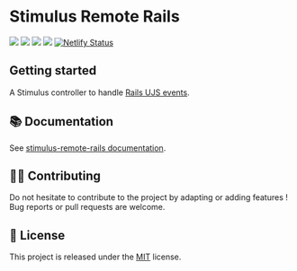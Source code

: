 # Stimulus Remote Rails

[![](https://img.shields.io/npm/dt/stimulus-remote-rails.svg)](https://www.npmjs.com/package/stimulus-remote-rails)
[![](https://img.shields.io/npm/v/stimulus-remote-rails.svg)](https://www.npmjs.com/package/stimulus-remote-rails)
[![](https://github.com/stimulus-components/stimulus-remote-rails/workflows/Lint/badge.svg)](https://github.com/stimulus-components/stimulus-remote-rails)
[![](https://img.shields.io/github/license/stimulus-components/stimulus-remote-rails.svg)](https://github.com/stimulus-components/stimulus-remote-rails)
[![Netlify Status](https://api.netlify.com/api/v1/badges/ac728feb-ab47-48c9-b178-bbc7ca0ddc53/deploy-status)](https://stimulus-remote-rails.netlify.com)

## Getting started

A Stimulus controller to handle [Rails UJS events](https://guides.rubyonrails.org/working_with_javascript_in_rails.html#rails-ujs-event-handlers).

## 📚 Documentation

See [stimulus-remote-rails documentation](https://stimulus-components.netlify.app/docs/components/stimulus-remote-rails/).

## 👷‍♂️ Contributing

Do not hesitate to contribute to the project by adapting or adding features ! Bug reports or pull requests are welcome.

## 📝 License

This project is released under the [MIT](http://opensource.org/licenses/MIT) license.
